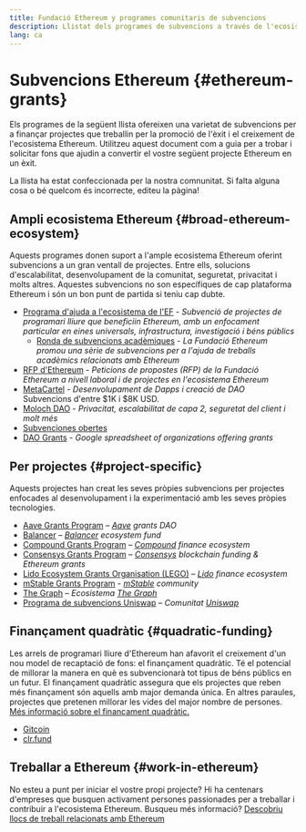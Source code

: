 ```yaml
---
title: Fundació Ethereum y programes comunitaris de subvencions
description: Llistat dels programes de subvencions a través de l'ecosistema Ethereum.
lang: ca
---
```


# Subvencions Ethereum {#ethereum-grants}

Els programes de la següent llista ofereixen una varietat de subvencions per a finançar projectes que treballin per la promoció de l'èxit i el creixement de l'ecosistema Ethereum. Utilitzeu aquest document com a guia per a trobar i solicitar fons que ajudin a convertir el vostre següent projecte Ethereum en un èxit.

La llista ha estat confeccionada per la nostra comnunitat. Si falta alguna cosa o bé quelcom és incorrecte, editeu la pàgina!

## Ampli ecosistema Ethereum {#broad-ethereum-ecosystem}

Aquests programes donen suport a l'ample ecosistema Ethereum oferint subvencions a un gran ventall de projectes. Entre ells, solucions d'escalabilitat, desenvolupament de la comunitat, seguretat, privacitat i molts altres. Aquestes subvencions no son específiques de cap plataforma Ethereum i són un bon punt de partida si teniu cap dubte.

- [Programa d'ajuda a l'ecosistema de l'EF](https://esp.ethereum.foundation) - _Subvenció de projectes de programari lliure que beneficiin Ethereum, amb un enfocament particular en eines universals, infrastructura, investigació i béns públics_
  - [Ronda de subvencions acadèmiques](/community/grants/academic-grants-round/) - _La Fundació Ethereum promou una sèrie de subvencions per a l'ajuda de treballs acadèmics relacionats amb Ethereum_
- [RFP d'Ethereum](https://github.com/ethereum/requests-for-proposals) - _Peticions de propostes (RFP) de la Fundació Ethereum a nivell laboral i de projectes en l'ecosistema Ethereum_
- [MetaCartel](https://www.metacartel.org/grants/) - _Desenvolupament de Dapps i creació de DAO_  
  Subvencions d'entre $1K i $8K USD.
- [Moloch DAO](https://www.molochdao.com/) - _Privacitat, escalabilitat de capa 2, seguretat del client i molt més_
- [Subvenciones obertes](https://opengrants.com/explore)
- [DAO Grants](https://docs.google.com/spreadsheets/d/1XHc-p_MHNRdjacc8uOEjtPoWL86olP4GyxAJOFO0zxY/edit#gid=0) - _Google spreadsheet of organizations offering grants_

## Per projectes {#project-specific}

Aquests projectes han creat les seves pròpies subvencions per projectes enfocades al desenvolupament i la experimentació amb les seves pròpies tecnologies.

- [Aave Grants Program](https://aavegrants.org/) – _[Aave](https://aave.com/) grants DAO_
- [Balancer](https://balancergrants.notion.site/Balancer-Community-Grants-23e562c5bc4347cd8304637bff0058e6) – _[Balancer](https://balancer.fi/) ecosystem fund_
- [Compound Grants Program](https://compoundgrants.org/) – _[Compound](https://compound.finance/) finance ecosystem_
- [Consensys Grants Program](https://consensys.net/grants/) – _[Consensys](https://consensys.net/) blockchain funding & Ethereum grants_
- [Lido Ecosystem Grants Organisation (LEGO)](https://lego.lido.fi/) – _[Lido](https://lido.fi/) finance ecosystem_
- [mStable Grants Program](https://docs.mstable.org/advanced/grants-program) - _[mStable](https://mstable.org/) community_
- [The Graph](https://airtable.com/shrdfvnFvVch3IOVm) – _Ecosistema [The Graph](https://thegraph.com/)_
- [Programa de subvencions Uniswap](https://www.unigrants.org/) – _Comunitat [Uniswap](https://uniswap.org/)_

## Finançament quadràtic {#quadratic-funding}

Les arrels de programari lliure d'Ethereum han afavorit el creixement d'un nou model de recaptació de fons: el finançament quadràtic. Té el potencial de millorar la manera en què es subvencionarà tot tipus de béns públics en un futur. El finançament quadràtic assegura que els projectes que reben més finançament són aquells amb major demanda única. En altres paraules, projectes que pretenen millorar les vides del major nombre de persones. [Més informació sobre el finançament quadràtic.](/defi/#quadratic-funding)

- [Gitcoin](https://gitcoin.co/grants)
- [clr.fund](https://clr.fund/)

## Treballar a Ethereum {#work-in-ethereum}

No esteu a punt per iniciar el vostre propi projecte? Hi ha centenars d'empreses que busquen activament persones passionades per a treballar i contribuir a l'ecosistema Ethereum. Busqueu més informació? [Descobriu llocs de treball relacionats amb Ethereum](/community/get-involved/#ethereum-jobs)
